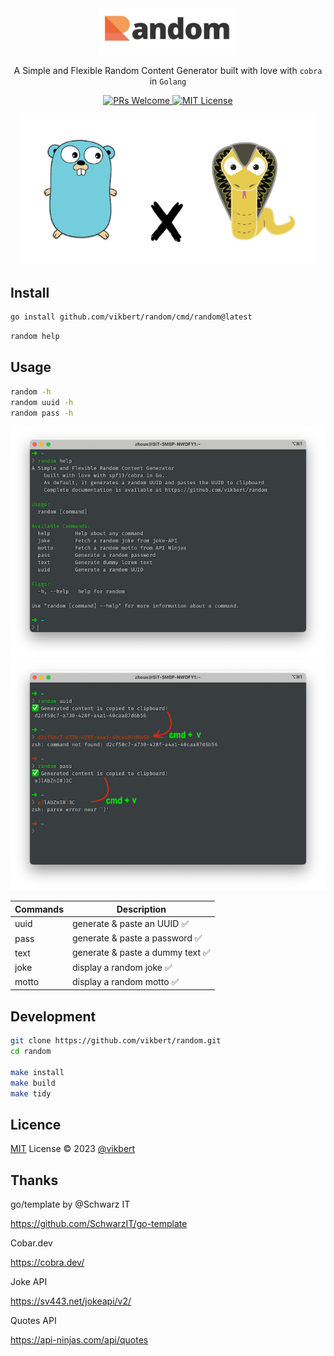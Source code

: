 <div align="center">
    <img src="https://raw.githubusercontent.com/vikbert/random/main/assets/logo.jpg" width="220px" alt="random"/>
    <p>A Simple and Flexible Random Content Generator built with love with <code>cobra</code> in <code>Golang</code></p>
</div>

<p align="center">
    <a href="#">
        <img src="https://img.shields.io/badge/PRs-Welcome-brightgreen.svg?style=flat-square" alt="PRs Welcome"/>
    </a>
    <a href="#">
        <img src="https://img.shields.io/badge/License-MIT-brightgreen.svg?style=flat-square" alt="MIT License"/>
    </a>
</p>

<div align="center">
    <img src="https://raw.githubusercontent.com/vikbert/random/main/assets/gocobra.png" width="480px" alt="random"/>
</div>


## Install

```bash
go install github.com/vikbert/random/cmd/random@latest
```

```bash
random help
```

## Usage

```bash
random -h
random uuid -h
random pass -h
```

![](assets/help.png)
![](assets/usage.png)


| Commands  | Description |
|---|---|
| uuid  | generate & paste an UUID ✅ |
| pass | generate & paste a password ✅ |
| text  |  generate & paste a dummy text ✅ |
| joke  |  display a random joke ✅ |
| motto  |  display a random motto ✅ |

## Development

```bash
git clone https://github.com/vikbert/random.git
cd random

make install
make build
make tidy
```

## Licence

[MIT](./LICENSE) License © 2023 [@vikbert](https://vikbert.github.io/)


## Thanks
go/template by @Schwarz IT

https://github.com/SchwarzIT/go-template


Cobar.dev

https://cobra.dev/

Joke API

https://sv443.net/jokeapi/v2/

Quotes API

https://api-ninjas.com/api/quotes
